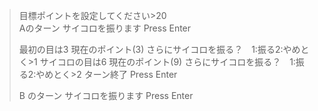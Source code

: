 > 目標ポイントを設定してください>20<br>
> Aのターン
> サイコロを振ります
> Press Enter
>
> 最初の目は3
> 現在のポイント(3)
> さらにサイコロを振る？　1:振る2:やめとく>1
> サイコロの目は6
> 現在のポイント(9)
> さらにサイコロを振る？　1:振る2:やめとく>2
> ターン終了
> Press Enter
>
> B のターン
> サイコロを振ります
> Press Enter
>
